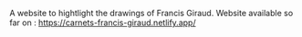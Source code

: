 A website to hightlight the drawings of Francis Giraud.
Website available so far on : https://carnets-francis-giraud.netlify.app/
